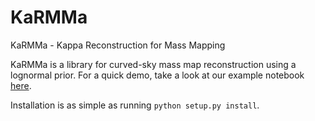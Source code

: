 # KaRMMa
KaRMMa - Kappa Reconstruction for Mass Mapping

KaRMMa is a library for curved-sky mass map reconstruction using a lognormal prior. For a quick demo, take a look at our example notebook [here](https://github.com/pierfied/karmma/blob/master/demo/karmma_demo.ipynb).

Installation is as simple as running ```python setup.py install```.
